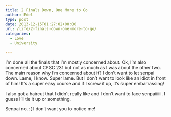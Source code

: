 ```yaml
---
title: 2 Finals Down, One More to Go
author: Edel
type: post
date: 2013-12-15T01:27:02+00:00
url: /life/2-finals-down-one-more-to-go/
categories:
  - Love
  - University

---
```

I&#8217;m done all the finals that I&#8217;m mostly concerned about. Ok, I&#8217;m also concerned about CPSC 231 but not as much as I was about the other two. The main reason why I&#8217;m concerned about it? I don&#8217;t want to let senpai down. Lame, I know. Super lame. But I don&#8217;t want to look like an idiot in front of him! It&#8217;s a super easy course and if I screw it up, it&#8217;s super embarrassing!

I also got a haircut that I didn&#8217;t really like and I don&#8217;t want to face senpaiiiiii. I guess I&#8217;ll tie it up or something.

Senpai no. :( I don&#8217;t want you to notice me!

<ol class="footnote">
</ol>